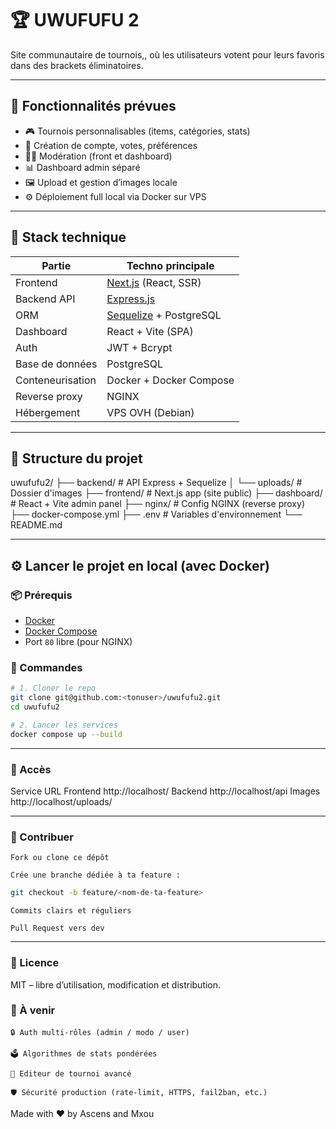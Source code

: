 # 🏆 UWUFUFU 2

Site communautaire de tournois,, où les utilisateurs votent pour leurs favoris dans des brackets éliminatoires.

---

## 🚀 Fonctionnalités prévues

- 🎮 Tournois personnalisables (items, catégories, stats)
- 👥 Création de compte, votes, préférences
- 🧑‍⚖️ Modération (front et dashboard)
- 📊 Dashboard admin séparé
- 🖼️ Upload et gestion d’images locale
- ⚙️ Déploiement full local via Docker sur VPS

---

## 🧱 Stack technique

| Partie           | Techno principale                                |  
| ---------------- | ------------------------------------------------ |  
| Frontend         | [Next.js](https://nextjs.org/) (React, SSR)      |  
| Backend API      | [Express.js](https://expressjs.com/)             |  
| ORM              | [Sequelize](https://sequelize.org/) + PostgreSQL |  
| Dashboard        | React + Vite (SPA)                               |  
| Auth             | JWT + Bcrypt                                     |  
| Base de données  | PostgreSQL                                       |  
| Conteneurisation | Docker + Docker Compose                          |  
| Reverse proxy    | NGINX                                            |  
| Hébergement      | VPS OVH (Debian)                                 |  

---

## 📁 Structure du projet

uwufufu2/
├── backend/ # API Express + Sequelize
│ └── uploads/ # Dossier d'images
├── frontend/ # Next.js app (site public)
├── dashboard/ # React + Vite admin panel
├── nginx/ # Config NGINX (reverse proxy)
├── docker-compose.yml
├── .env # Variables d'environnement
└── README.md

---

## ⚙️ Lancer le projet en local (avec Docker)

### 📦 Prérequis

- [Docker](https://docs.docker.com/get-docker/)
- [Docker Compose](https://docs.docker.com/compose/)
- Port `80` libre (pour NGINX)

### 🏁 Commandes

```bash
# 1. Cloner le repo
git clone git@github.com:<tonuser>/uwufufu2.git
cd uwufufu2

# 2. Lancer les services
docker compose up --build
```

---

### 📍 Accès

Service URL
Frontend http://localhost/
Backend http://localhost/api
Images http://localhost/uploads/

---

### 🌱 Contribuer

    Fork ou clone ce dépôt

    Crée une branche dédiée à ta feature :

```bash
git checkout -b feature/<nom-de-ta-feature>
```

    Commits clairs et réguliers

    Pull Request vers dev

---

### 📜 Licence

MIT – libre d’utilisation, modification et distribution.

### 🧠 À venir

    🔒 Auth multi-rôles (admin / modo / user)

    🗳️ Algorithmes de stats pondérées

    🎨 Editeur de tournoi avancé

    🛡️ Sécurité production (rate-limit, HTTPS, fail2ban, etc.)

Made with ❤️ by Ascens and Mxou
